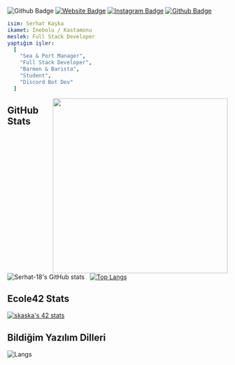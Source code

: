 ![Github Badge](https://komarev.com/ghpvc/?username=Serhat-18&color=blueviolet)
[![Website Badge](https://img.shields.io/badge/-Website-1db5e7?style=flat-quare&labelColor=1db5e7&logo=internetexplorer&logoColor=white&link=link)](https://www.srhdev.xyz)
[![Instagram Badge](https://img.shields.io/badge/-Instagram-C13584?style=flat-quare&labelColor=C13584&logo=instagram&logoColor=white&link=link)](https://instagram.com/serhat.lua)
[![Github Badge](https://img.shields.io/badge/-Github-000000?style=flat-quare&labelColor=000000&logo=github&logoColor=white&link=link)](https://github.com/Serhat-18) 
```yaml
isim: Serhat Kaşka
ikamet: İnebolu / Kastamonu
meslek: Full Stack Developer
yaptığım işler:
  [
    "Sea & Port Manager",
    "Full Stack Developer",
    "Barmen & Barista",
    "Student",
    "Discord Bot Dev"
  ]


```
<img align="right" width="400px" src="https://user-images.githubusercontent.com/77089894/206934975-0e140d74-3d5e-4e2f-afde-c6e372e5274b.gif">

## GitHub Stats
![Serhat-18's GitHub stats](https://github-readme-stats.vercel.app/api?username=Serhat-18&show_icons=true&theme=dark) &nbsp;&nbsp;[![Top Langs](https://github-readme-stats.vercel.app/api/top-langs/?username=Serhat-18&layout=compact&theme=synthwave)](https://github.com/Serhat-18)
## Ecole42 Stats
[![skaska's 42 stats](https://badge42.vercel.app/api/v2/clg05bk9k001108mqrdthmhqm/stats?cursusId=9&coalitionId=piscine)](https://github.com/Serhat-18)
## Bildiğim Yazılım Dilleri
![Langs](https://skillicons.dev/icons?i=html,css,js,php,c,cs,lua,py,c++")
